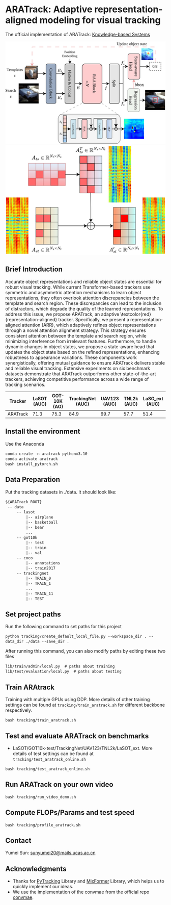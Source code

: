 # ARATrack: Adaptive representation-aligned modeling for visual tracking

The official implementation of ARATrack: [Knowledge-based Systems](https://www.sciencedirect.com/science/article/pii/S0950705124014813)

![ARATrack_Framework](tracking/ARATrack_framework.jpg)
![Representation-aligned Attention](tracking/ARATrack_bi-direction.jpg)

## Brief Introduction
Accurate object representations and reliable object states are essential for robust visual tracking. While current Transformer-based trackers use symmetric and asymmetric attention mechanisms to learn object representations, they often overlook attention discrepancies between the template and search region.
These discrepancies can lead to the inclusion of distractors, which degrade the quality of the learned representations. To address this issue, we propose ARATrack, an adaptive \textcolor{red}{representation-aligned} tracker. Specifically, we present a representation-aligned attention (ARR), which adaptively refines object representations through a novel attention alignment strategy. This strategy ensures consistent attention between the template and search region, while minimizing interference from irrelevant features.
Furthermore, to handle dynamic changes in object states, we propose a state-aware head that updates the object state based on the refined representations, enhancing robustness to appearance variations. 
These components work synergistically, offering mutual guidance to ensure ARATrack delivers stable and reliable visual tracking. Extensive experiments on six benchmark datasets demonstrate that ARATrack outperforms other state-of-the-art trackers, achieving competitive performance across a wide range of tracking scenarios.

| Tracker  | LaSOT (AUC) | GOT-10K (AO) | TrackingNet (AUC) | UAV123 (AUC) | TNL2k (AUC) | LaSO_ext (AUC) |
|----------|-------------|--------------|-------------------|--------------|-------------|----------------|
| ARATrack | 71.3        | 75.3         | 84.9              | 69.7         | 57.7        | 51.4           |


## Install the environment
Use the Anaconda
```
conda create -n aratrack python=3.10
conda activate aratrack
bash install_pytorch.sh
```

## Data Preparation
Put the tracking datasets in ./data. It should look like:
   ```
   ${ARATrack_ROOT}
    -- data
        -- lasot
            |-- airplane
            |-- basketball
            |-- bear
            ...
        -- got10k
            |-- test
            |-- train
            |-- val
        -- coco
            |-- annotations
            |-- train2017
        -- trackingnet
            |-- TRAIN_0
            |-- TRAIN_1
            ...
            |-- TRAIN_11
            |-- TEST
   ```
## Set project paths
Run the following command to set paths for this project
```
python tracking/create_default_local_file.py --workspace_dir . --data_dir ./data --save_dir .
```
After running this command, you can also modify paths by editing these two files
```
lib/train/admin/local.py  # paths about training
lib/test/evaluation/local.py  # paths about testing
```

## Train ARAtrack
Training with multiple GPUs using DDP. More details of 
other training settings can be found at ```tracking/train_aratrack.sh``` for different backbone respectively.
```
bash tracking/train_aratrack.sh
```

## Test and evaluate ARATrack on benchmarks

- LaSOT/GOT10k-test/TrackingNet/UAV123/TNL2k/LaSOT_ext. More details of 
test settings can be found at ```tracking/test_aratrack_online.sh```
```
bash tracking/test_aratrack_online.sh
```

## Run ARATrack on your own video
```
bash tracking/run_video_demo.sh
```

## Compute FLOPs/Params and test speed
```
bash tracking/profile_aratrack.sh
```

## Contact
Yumei Sun: sunyumei20@mails.ucas.ac.cn

## Acknowledgments
* Thanks for [PyTracking](https://github.com/visionml/pytracking) Library and [MixFormer](https://github.com/MCG-NJU/MixFormer) Library, which helps us to quickly implement our ideas.
* We use the implementation of the convmae from the official repo [convmae](https://github.com/Alpha-VL/ConvMAE).

